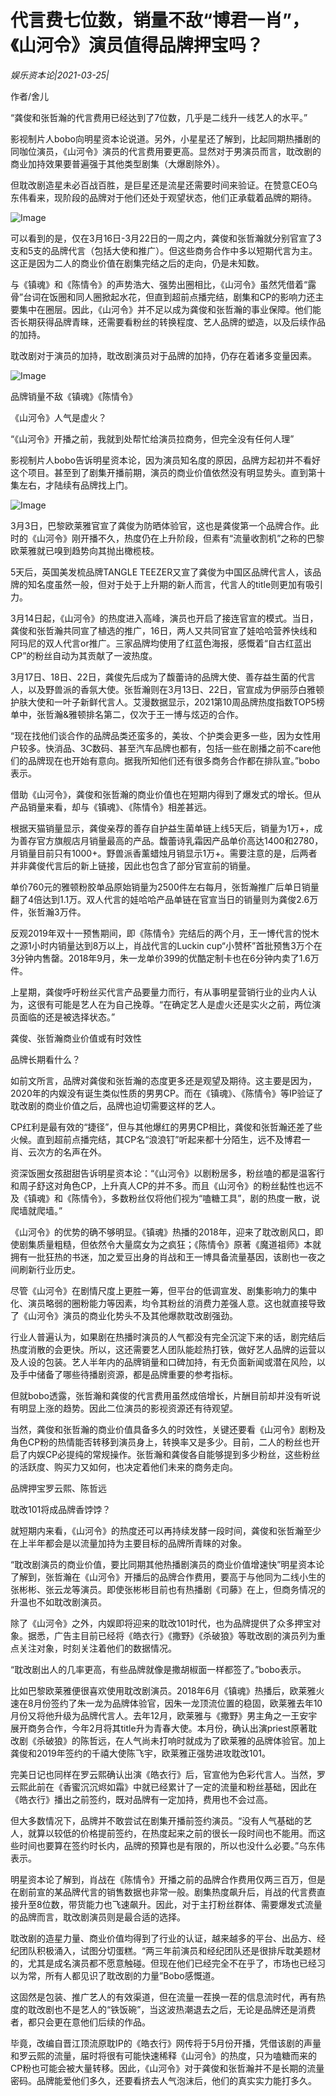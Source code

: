 # 代言费七位数，销量不敌“博君一肖”，《山河令》演员值得品牌押宝吗？

*娱乐资本论|2021-03-25|*

作者/舍儿

“龚俊和张哲瀚的代言费用已经达到了7位数，几乎是二线升一线艺人的水平。”

影视制片人bobo向明星资本论说道。另外，小星星还了解到，比起同期热播剧的同咖位演员，《山河令》演员的代言费用要更高。显然对于男演员而言，耽改剧的商业加持效果要普遍强于其他类型剧集（大爆剧除外）。

但耽改剧造星未必百战百胜，是巨星还是流星还需要时间来验证。在赞意CEO乌东伟看来，现阶段的品牌对于他们还处于观望状态，他们正承载着品牌的期待。

![Image](https://mmbiz.qpic.cn/mmbiz_jpg/3bva97Ph58tyUnddO81QFuDSuloSWMcqvnYRmGn90nsVL5TjzxDeUhvwhwl01QunKdequJJEZ4KZAQnmS824Lg/640?wx_fmt=jpeg&tp=webp&wxfrom=5&wx_lazy=1&wx_co=1)

可以看到的是，仅在3月16日-3月22日的一周之内，龚俊和张哲瀚就分别官宣了3支和5支的品牌代言（包括大使和推广）。但这些商务合作中多以短期代言为主。这正是因为二人的商业价值在剧集完结之后的走向，仍是未知数。

与《镇魂》和《陈情令》的声势浩大、强势出圈相比，《山河令》虽然凭借着“露骨”台词在饭圈和同人圈掀起水花，但直到超前点播完结，剧集和CP的影响力还主要集中在圈层。因此，《山河令》并不足以成为龚俊和张哲瀚的事业保障。他们能否长期获得品牌青睐，还需要看粉丝的转换程度、艺人品牌的塑造，以及后续作品的加持。

耽改剧对于演员的加持，耽改剧演员对于品牌的加持，仍存在着诸多变量因素。

![Image](https://mmbiz.qpic.cn/mmbiz_png/jNZszpkibXx9yFHyPrIK0lXIIGT5Cn9ZiagBvDoRK6tls8ZulbyCribBgs6wPW5jQcTBfsicaR6ianaPlhy4icHiboMzA/640?wx_fmt=png&tp=webp&wxfrom=5&wx_lazy=1&wx_co=1)

品牌销量不敌《镇魂》《陈情令》

《山河令》人气是虚火？

“《山河令》开播之前，我就到处帮忙给演员拉商务，但完全没有任何人理”

影视制片人bobo告诉明星资本论，因为演员知名度的原因，品牌方起初并不看好这个项目。甚至到了剧集开播前期，演员的商业价值依然没有明显势头。直到第十集左右，才陆续有品牌找上门。

![Image](https://mmbiz.qpic.cn/mmbiz_jpg/3bva97Ph58tyUnddO81QFuDSuloSWMcq4EyyQtQrMn5lWDtjxDibkc4l8UUKYQar7UOeTkj5jichqM46JRT7X2dA/640?wx_fmt=jpeg&tp=webp&wxfrom=5&wx_lazy=1&wx_co=1)

3月3日，巴黎欧莱雅官宣了龚俊为防晒体验官，这也是龚俊第一个品牌合作。此时的《山河令》刚开播不久，热度仍在上升阶段，但素有“流量收割机”之称的巴黎欧莱雅就已嗅到趋势向其抛出橄榄枝。

5天后，英国美发梳品牌TANGLE TEEZER又宣了龚俊为中国区品牌代言人，该品牌的知名度虽然一般，但对于处于上升期的新人而言，代言人的title则更加有吸引力。

3月14日起，《山河令》的热度进入高峰，演员也开启了接连官宣的模式。当日，龚俊和张哲瀚共同宣了植选的推广，16日，两人又共同官宣了娃哈哈营养快线和阿玛尼的双人代言or推广。三家品牌均使用了红蓝色海报，感慨着“自古红蓝出CP”的粉丝自动为其贡献了一波热度。

3月17日、18日、22日，龚俊先后成为了馥蕾诗的品牌大使、善存益生菌的代言人，以及野兽派的香氛大使。张哲瀚则在3月13日、22日，官宣成为伊丽莎白雅顿护肤大使和一叶子新鲜代言人。艾漫数据显示，2021第10周品牌热度指数TOP5榜单中，张哲瀚&雅顿排名第二，仅次于王一博与炫迈的合作。

“现在找他们谈合作的品牌品类还蛮多的，美妆、个护类会更多一些，因为女性用户较多。快消品、3C数码、甚至汽车品牌也都有，包括一些在剧播之前不care他们的品牌现在也开始有意向。据我所知他们还有很多商务合作都在排队宣。”bobo表示。

借助《山河令》，龚俊和张哲瀚的商业价值也在短期内得到了爆发式的增长。但从产品销量来看，却与《镇魂》、《陈情令》相差甚远。

根据天猫销量显示，龚俊亲荐的善存自护益生菌单链上线5天后，销量为1万+，成为善存官方旗舰店月销量最高的产品。馥蕾诗乳霜因产品单价高达1400和2780，月销量目前只有1000+。野兽派香薰蜡烛月销显示1万+。需要注意的是，后两者并非龚俊代言后的新上链接，因此也包含了部分官宣前的销量。

单价760元的雅顿粉胶单品原始销量为2500件左右每月，张哲瀚推广后单日销量翻了4倍达到1.1万。双人代言的娃哈哈产品单链在官宣当日的销量则为龚俊2.6万件，张哲瀚3万件。

反观2019年双十一预售期间，即《陈情令》完结后的两个月，王一博代言的悦木之源1小时内销量达到8万以上，肖战代言的Luckin cup“小赞杯”首批预售3万个在3分钟内售罄。2018年9月，朱一龙单价399的优酷定制卡也在6分钟内卖了1.6万件。

上星期，龚俊呼吁粉丝买代言产品要量力而行，有从事明星营销行业的业内人认为，这很有可能是艺人在为自己挽尊。“在确定艺人是虚火还是实火之前，两位演员面临的还是被选择状态。”

龚俊、张哲瀚商业价值或有时效性

品牌长期看什么？

如前文所言，品牌对龚俊和张哲瀚的态度更多还是观望及期待。这主要是因为，2020年的内娱没有诞生类似性质的男男CP。而在《镇魂》、《陈情令》等IP验证了耽改剧的商业价值之后，品牌也迫切需要这样的艺人。

CP红利是最有效的“捷径”，但与其他爆红的男男CP相比，龚俊和张哲瀚还差了些火候。直到超前点播完结，其CP名“浪浪钉”听起来都十分陌生，远不及博君一肖、云次方的名声在外。

资深饭圈女孩甜甜告诉明星资本论：“《山河令》以剧粉居多，粉丝嗑的都是温客行和周子舒这对角色CP，上升真人CP的并不多。而且《山河令》的粉丝黏性也远不及《镇魂》和《陈情令》，多数粉丝仅将他们视为“嗑糖工具”，剧的热度一散，说爬墙就爬墙。”

《山河令》的优势的确不够明显。《镇魂》热播的2018年，迎来了耽改剧风口，即使剧集质量粗糙，但依然令大量腐女为之疯狂；《陈情令》原著《魔道祖师》本就拥有一批狂热的书迷，加之爱豆出身的肖战和王一博具备流量基因，该剧也一夜之间刷新行业历史。

尽管《山河令》在剧情尺度上更胜一筹，但平台的低调宣发、剧集影响力的集中化、演员略弱的圈粉能力等因素，均令其粉丝的消费力差强人意。这也就直接导致了《山河令》演员的商业化势头不及其他爆款耽改剧强劲。

行业人普遍认为，如果剧在热播时演员的人气都没有完全沉淀下来的话，剧完结后热度消散的会更快。所以，这还需要艺人团队能趁热打铁，做好艺人品牌的运营以及人设的包装。艺人半年内的品牌销量和口碑加持，有无负面新闻或潜在风险，以及手中储备了哪些待播剧资源，都是品牌重要的参考指标。

但就bobo透露，张哲瀚和龚俊的代言费用虽然成倍增长，片酬目前却并没有听说有明显上涨的趋势。因此二位演员的影视资源还有待观望。

当然，龚俊和张哲瀚的商业价值具备多久的时效性，关键还要看《山河令》剧粉及角色CP粉的热情能否转移到演员身上，转换率又是多少。目前，二人的粉丝也开启了内娱CP必提纯的常规操作。张哲瀚和龚俊各自能够提到多少粉丝，这些粉丝的活跃度、购买力又如何，也决定着他们未来的商务走向。

品牌押宝罗云熙、陈哲远

耽改101将成品牌香饽饽？

就短期内来看，《山河令》的热度还可以再持续发酵一段时间，龚俊和张哲瀚至少在上半年都会是以流量加持为主要目标的品牌所青睐的对象。

“耽改剧演员的商业价值，要比同期其他热播剧演员的商业价值增速快”明星资本论了解到，张哲瀚在《山河令》开播后的品牌合作费用，要高于与他同为二线小生的张彬彬、张云龙等演员。即使张彬彬目前也有热播剧《司藤》在上，但商务情况的升温也不如耽改剧演员。

除了《山河令》之外，内娱即将迎来的耽改101时代，也为品牌提供了众多押宝对象。据悉，广告主目前已经将《皓衣行》《撒野》《杀破狼》等耽改剧的演员列为重点关注对象，时刻关注着他们的数据情况。

“耽改剧出人的几率更高，有些品牌就像是撒胡椒面一样都签了。”bobo表示。

比如巴黎欧莱雅便很喜欢使用耽改剧演员。2018年6月《镇魂》热播后，欧莱雅火速在8月份签约了朱一龙为品牌体验官，因朱一龙顶流位置的稳固，欧莱雅去年10月份又将他升级为品牌代言人。去年12月，欧莱雅与《撒野》男主角之一王安宇展开商务合作，今年2月将其title升为青春大使。本月份，确认出演priest原著耽改剧《杀破狼》的陈哲远，在人气尚未打响时就成为了欧莱雅的品牌体验官。加上龚俊和2019年签约的千禧大使陈飞宇，欧莱雅正强势进攻耽改101。

完美日记也同样在罗云熙确认出演《皓衣行》后，官宣他为色彩代言人。当然，罗云熙此前在《香蜜沉沉烬如霜》中就已经累计了一定的流量和粉丝基础，因此在《皓衣行》播出之前签约，既对品牌有一定加持，费用也不会过高。

但大多数情况下，品牌并不敢尝试在剧集开播前签约演员。“没有人气基础的艺人，就算以较低的价格提前签约，在热度起来之前的很长一段时间也不能用。而这些时间也要算在签约时长内，品牌的预算也是有限的，所以也没什么必要。”乌东伟表示。

明星资本论了解到，肖战在《陈情令》开播之前的品牌合作费用仅两三百万，但是在剧前宣的某品牌代言的销售数据也非常一般。剧集热度飙升后，肖战的代言费直接升至8位数，带货能力也飞速飙升。因此，对于主打粉丝群体、需要爆发式流量的品牌而言，耽改剧演员则是最合适的选择。

耽改剧的造星力量、商业价值均得到了行业的认证，越来越多的平台、出品方、经纪团队积极涌入，试图分切蛋糕。“两三年前演员和经纪团队还是很排斥耽美题材的，尤其是成名演员都不愿意触碰。但现在他们已经完全不在乎了，市场也已经习以为常，所有人都见识了耽改剧的力量”Bobo感慨道。

这固然是包装、推广艺人的有效渠道，但在流量一茬换一茬的信息流时代，再有热度的耽改剧也不是艺人的“铁饭碗”，当这波热潮退去之后，无论是品牌还是消费者，都只会更在意他们后续的作品。

毕竟，改编自晋江顶流原耽IP的《皓衣行》网传将于5月份开播，凭借该剧的声量和罗云熙的流量，届时将很有可能快速稀释《山河令》的热度，只为嗑糖而来的CP粉也可能会被大量转移。因此，《山河令》对于龚俊和张哲瀚并不是长期的流量密码。品牌能爱他们多久，还要看挤去人气泡沫后，他们的真实实力能打多久。

